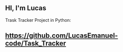 ## HI, I'm Lucas 
Trask Tracker Project in Python: 

## https://github.com/LucasEmanuel-code/Task_Tracker

